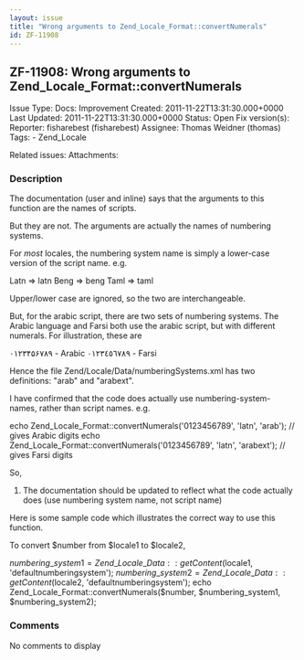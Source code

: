 ```yaml
---
layout: issue
title: "Wrong arguments to Zend_Locale_Format::convertNumerals"
id: ZF-11908
---
```


ZF-11908: Wrong arguments to Zend\_Locale\_Format::convertNumerals
------------------------------------------------------------------

 Issue Type: Docs: Improvement Created: 2011-11-22T13:31:30.000+0000 Last Updated: 2011-11-22T13:31:30.000+0000 Status: Open Fix version(s): 
 Reporter:  fisharebest (fisharebest)  Assignee:  Thomas Weidner (thomas)  Tags: - Zend\_Locale
 
 Related issues: 
 Attachments: 
### Description

The documentation (user and inline) says that the arguments to this function are the names of scripts.

But they are not. The arguments are actually the names of numbering systems.

For _most_ locales, the numbering system name is simply a lower-case version of the script name. e.g.

Latn => latn Beng => beng Taml => taml

Upper/lower case are ignored, so the two are interchangeable.

But, for the arabic script, there are two sets of numbering systems. The Arabic language and Farsi both use the arabic script, but with different numerals. For illustration, these are

۰۱۲۳۴۵۶۷۸۹ - Arabic ٠١٢٣٤٥٦٧٨٩ - Farsi

Hence the file Zend/Locale/Data/numberingSystems.xml has two definitions: "arab" and "arabext".

I have confirmed that the code does actually use numbering-system-names, rather than script names. e.g.

echo Zend\_Locale\_Format::convertNumerals('0123456789', 'latn', 'arab'); // gives Arabic digits echo Zend\_Locale\_Format::convertNumerals('0123456789', 'latn', 'arabext'); // gives Farsi digits

So,

1) The documentation should be updated to reflect what the code actually does (use numbering system name, not script name)

Here is some sample code which illustrates the correct way to use this function.

To convert $number from $locale1 to $locale2,

$numbering\_system1=Zend\_Locale\_Data::getContent($locale1, 'defaultnumberingsystem'); $numbering\_system2=Zend\_Locale\_Data::getContent($locale2, 'defaultnumberingsystem'); echo Zend\_Locale\_Format::convertNumerals($number, $numbering\_system1, $numbering\_system2);

 

 

### Comments

No comments to display